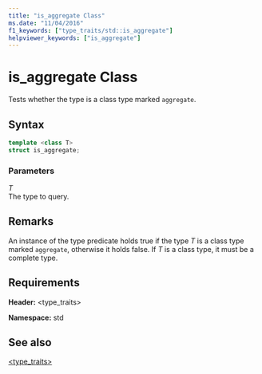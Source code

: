 ```yaml
---
title: "is_aggregate Class"
ms.date: "11/04/2016"
f1_keywords: ["type_traits/std::is_aggregate"]
helpviewer_keywords: ["is_aggregate"]
---
```

# is_aggregate Class

Tests whether the type is a class type marked `aggregate`.

## Syntax

```cpp
template <class T>
struct is_aggregate;
```

### Parameters

*T*\
The type to query.

## Remarks

An instance of the type predicate holds true if the type *T* is a class type marked `aggregate`, otherwise it holds false. If *T* is a class type, it must be a complete type.

## Requirements

**Header:** \<type_traits>

**Namespace:** std

## See also

[<type_traits>](../standard-library/type-traits.md)
